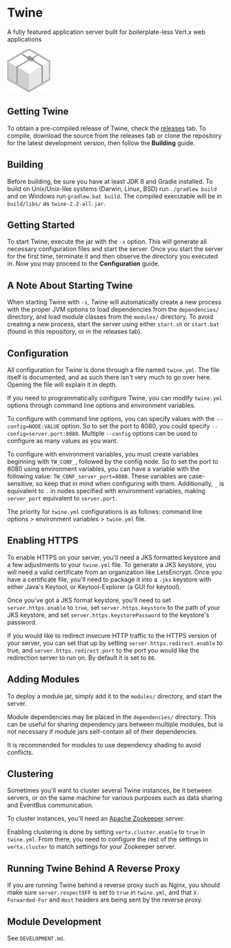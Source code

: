 # Twine
A fully featured application server built for boilerplate-less Vert.x web applications

![Twine logo](https://raw.githubusercontent.com/termermc/Twine/master/src/main/resources/logo_small.png)

## Getting Twine
To obtain a pre-compiled release of Twine, check the [releases](https://github.com/termermc/twine/releases) tab. To compile, download the source from the releases tab or clone the repository for the latest development version, then follow the **Building** guide. 

## Building
Before building, be sure you have at least JDK 8 and Gradle installed.
To build on Unix/Unix-like systems (Darwin, Linux, BSD) run `./gradlew build` and on Windows run `gradlew.bat build`.
The compiled executable will be in `build/libs/` as `twine-2.2-all.jar`.

## Getting Started
To start Twine, execute the jar with the `-s` option. This will generate all necessary configuration files and start the server. Once you start the server for the first time, terminate it and then observe the directory you executed in. Now you may proceed to the **Configuration** guide.

## A Note About Starting Twine
When starting Twine with `-s`, Twine will automatically create a new process with the proper JVM options to load dependencies from the `dependencies/` directory, and load module classes from the `modules/` directory. To avoid creating a new process, start the server using either `start.sh` or `start.bat` (found in this repository, or in the releases tab).

## Configuration
All configuration for Twine is done through a file named `twine.yml`.
The file itself is documented, and as such there isn't very much to go over here.
Opening the file will explain it in depth.

If you need to programmatically configure Twine, you can modify `twine.yml` options through command line options and environment variables.

To configure with command line options, you can specify values with the `--config=NODE:VALUE` option. So to set the port to 8080, you could specify `--config=server.port:8080`.
Multiple `--config` options can be used to configure as many values as you want.

To configure with environment variables, you must create variables beginning with `TW_CONF_`, followed by the config node. So to set the port to 8080 using environment variables, you can have a variable with the following value:
`TW_CONF_server_port=8080`. These variables are case-sensitive, so keep that in mind when configuring with them.
Additionally, `_` is equivalent to `.` in nodes specified with environment variables, making `server_port` equivalent to `server.port`.

The priority for `twine.yml` configurations is as follows: command line options > environment variables > `twine.yml` file.

## Enabling HTTPS
To enable HTTPS on your server, you'll need a JKS formatted keystore and a few adjustments to your `twine.yml` file. To generate a JKS keystore, you will need a valid certificate from an organization like LetsEncrypt. Once you have a certificate file, you'll need to package it into a `.jks` keystore with either Java's Keytool, or Keytool-Explorer (a GUI for keytool).

Once you've got a JKS format keystore, you'll need to set `server.https.enable` to `true`, set `server.https.keystore` to the path of your JKS keystore, and set `server.https.keystorePassword` to the keystore's password.

If you would like to redirect insecure HTTP traffic to the HTTPS version of your server, you can set that up by setting `server.https.redirect.enable` to true, and `server.https.redirect.port` to the port you would like the redirection server to run on. By default it is set to `80`.

## Adding Modules
To deploy a module jar, simply add it to the `modules/` directory, and start the server.

Module dependencies may be placed in the `dependencies/` directory.
This can be useful for sharing dependency jars between multiple modules, but is not necessary if module jars self-contain all of their dependencies.

It is recommended for modules to use dependency shading to avoid conflicts. 

## Clustering
Sometimes you'll want to cluster several Twine instances, be it between servers, or on the same machine for various purposes such as data sharing and EventBus communication.

To cluster instances, you'll need an [Apache Zookeeper](https://zookeeper.apache.org/) server.

Enabling clustering is done by setting `vertx.cluster.enable` to `true` in `twine.yml`.
From there, you need to configure the rest of the settings in `vertx.cluster` to match settings for your Zookeeper server.

## Running Twine Behind A Reverse Proxy
If you are running Twine behind a reverse proxy such as Nginx, you should make sure `server.respectXFF` is set to `true` in `twine.yml`, and that `X-Forwarded-For` and `Host` headers are being sent by the reverse proxy. 

## Module Development
See `DEVELOPMENT.md`.
